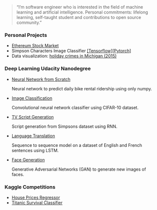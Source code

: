 > “I’m software engineer who is interested in the field of machine learning and artificial intelligence. Personal commitments: lifelong learning, self-taught student and contributions to open source community.”

### __Personal Projects__
* [Ethereum Stock Market](https://github.com/samuxiii/notebooks/blob/master/stock/Ethereum%20Stock.ipynb)
* Simpson Characters Image Classifier [\[Tensorflow\]](https://github.com/samuxiii/notebooks/blob/master/simpsons/Simpsons.ipynb)[[Pytorch]](https://github.com/samuxiii/notebooks/blob/master/simpsons/Simpsons-PyTorch.ipynb)
* Data visualization: [holiday crimes in Michigan (2015)](https://github.com/samuxiii/notebooks/blob/master/crimes/Holiday%20Crimes.ipynb)

### __Deep Learning Udacity Nanodegree__
* [Neural Network from Scratch](https://github.com/samuxiii/dlf/blob/master/p1/Your_first_neural_network.ipynb)

    Neural network to predict daily bike rental ridership using only numpy.

* [Image Classification](https://github.com/samuxiii/dlf/blob/master/p2/dlnd_image_classification.ipynb)

    Convolutional neural network classifier using CIFAR-10 dataset.

* [TV Script Generation](https://github.com/samuxiii/dlf/blob/master/p3/dlnd_tv_script_generation.ipynb)

    Script generation from Simpsons dataset using RNN.

* [Language Translation](https://github.com/samuxiii/dlf/blob/master/p4/dlnd_language_translation.ipynb)

    Sequence to sequence model on a dataset of English and French sentences using LSTM.

* [Face Generation](https://github.com/samuxiii/dlf/blob/master/p5/dlnd_face_generation.ipynb)

    Generative Adversarial Networks (GAN) to generate new images of faces.

### __Kaggle Competitions__

* [House Prices Regressor](https://github.com/samuxiii/notebooks/blob/master/houses/House%20Prices%20Clean.ipynb)
* [Titanic Survival Classifier](https://github.com/samuxiii/notebooks/blob/master/titanic/Titanic%20Survival%20Kaggle.ipynb)

